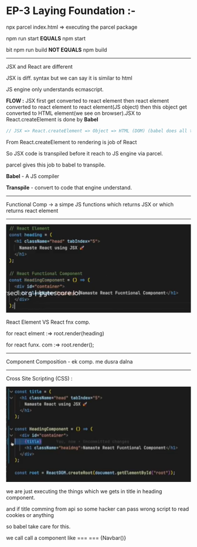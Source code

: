 # EP-3 Laying Foundation :-

npx parcel index.html ⇒ executing the parcel package

npm run start **EQUALS** npm start

bit npm run build **NOT EQUALS** npm build

---

JSX and React are different

JSX is diff. syntax but we can say it is similar to html

JS engine only understands ecmascript.

**FLOW :** JSX first get converted to react element then react element converted to react element to react element(JS object) then this object get converted to HTML element(we see on browser).JSX to React.createElement is done by **Babel**

```jsx
// JSX => React.createElement => Object => HTML (DOM) (babel does all the conversion)
```

From React.createElement to rendering is job of React

So JSX code is transpiled before it reach to JS engine via parcel.

parcel gives this job to babel to transpile.

**Babel** - A JS compiler

**Transpile** - convert to code that engine understand.

---

Functional Comp → a simpe JS functions which returns JSX or which returns react element

---

![alt text](image.png)

React Element VS React fnx comp.

for react elment :⇒ root.render(heading)

for react funx. com :⇒ root.render(<HeaderComponent />);

---

Component Composition - ek comp. me dusra dalna

---

Cross Site Scripting (CSS) :

![alt text](image-1.png)

we are just executing the things which we gets in title in heading component.

and if title comming from api so some hacker can pass wrong script to read cookies or anything

so babel take care for this.

we call call a component like <Navbar/> === <Navbar> <Navbar /> === {Navbar()}
